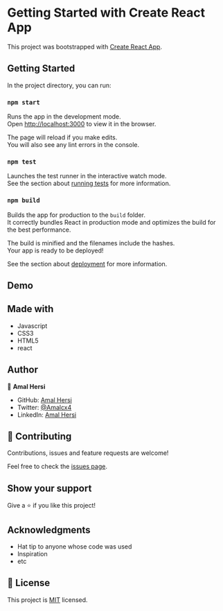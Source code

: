 # Getting Started with Create React App

This project was bootstrapped with [Create React App](https://github.com/facebook/create-react-app).


## Getting Started

In the project directory, you can run:

### `npm start`

Runs the app in the development mode.\
Open [http://localhost:3000](http://localhost:3000) to view it in the browser.

The page will reload if you make edits.\
You will also see any lint errors in the console.

### `npm test`

Launches the test runner in the interactive watch mode.\
See the section about [running tests](https://facebook.github.io/create-react-app/docs/running-tests) for more information.

### `npm build`

Builds the app for production to the `build` folder.\
It correctly bundles React in production mode and optimizes the build for the best performance.

The build is minified and the filenames include the hashes.\
Your app is ready to be deployed!

See the section about [deployment](https://facebook.github.io/create-react-app/docs/deployment) for more information.

## Demo



## Made with

- Javascript
- CSS3
- HTML5
- react

## Author

👤 **Amal Hersi**

- GitHub: [Amal Hersi](https://github.com/Amalcxc)
- Twitter: [@Amalcx4](https://twitter.com/home?lang=en)
- LinkedIn: [Amal Hersi](https://www.linkedin.com/in/amal-hersi-a29583205/)


## 🤝 Contributing

Contributions, issues and feature requests are welcome!

Feel free to check the [issues page](issues/).

## Show your support

Give a ⭐️ if you like this project!

## Acknowledgments

- Hat tip to anyone whose code was used
- Inspiration
- etc

## 📝 License

This project is [MIT](lic.url) licensed.
